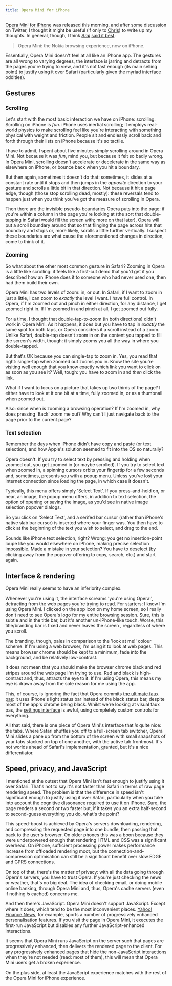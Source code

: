 ```yaml
---
title: Opera Mini for iPhone
---
```


[Opera Mini for iPhone][] was released this morning, and after some
discussion on Twitter, I thought it might be useful (if only to
[Chris][Chris Mills]) to write up my thoughts. In general, though, I
think <cite>[Aral][Aral Balkan]</cite> [said it best][Aral on Opera Mini]:

> Opera Mini: the Nokia browsing experience, now on iPhone.

[Opera Mini for iPhone]: http://www.opera.com/mobile/
[Aral Balkan]: http://aralbalkan.com/
[Chris Mills]: http://twitter.com/chrisdavidmills
[Aral on Opera Mini]: http://twitter.com/aral/status/12092104843

Essentially, Opera Mini doesn't feel at all like an iPhone app. The
gestures are all wrong to varying degrees, the interface is jarring and
detracts from the pages you're trying to view, and it's not fast enough
(its main selling point) to justify using it over Safari (particularly
given the myriad interface oddities).

## Gestures

### Scrolling

Let's start with the most basic interaction we have on iPhone:
scrolling. Scrolling on iPhone is *fun*. iPhone uses inertial
scrolling; it employs real-world physics to make scrolling feel like
you're interacting with something physical with weight and friction.
People sit and endlessly scroll back and forth through their lists on
iPhone because it's so tactile.

I have to admit, I spent about five minutes simply scrolling around in
Opera Mini. Not because it was *fun*, mind you, but because it felt so
badly wrong. In Opera Mini, scrolling doesn't accelerate or decelerate
in the same way as elsewhere on iPhone, or bounce back when you hit a
boundary.

But then again, sometimes it doesn't do that: sometimes, it slides at a
constant rate until it stops and then jumps in the *opposite* direction
to your gesture and scrolls a little bit in that direction. Not because
it hit a page edge, though (those stop scrolling dead, mostly): these
reversals tend to happen just when you think you've got the measure of
scrolling in Opera.

Then there are the invisible pseudo-boundaries Opera puts into the page:
if you're within a column in the page you're looking at (the sort that
double-tapping in Safari would fill the screen with; more on that
later), Opera will put a scroll boundary around that so that flinging
the page across hits that boundary and stops or, more likely, scrolls a
little further vertically. I suspect these boundaries are what cause the
aforementioned changes in direction, come to think of it.

### Zooming

So what about the other most common gesture in Safari? Zooming in Opera
is a little like scrolling: it feels like a first-cut demo that you'd
get if you described how an iPhone does it to someone who had never
used one, then had them build their own.

Opera Mini has two levels of zoom: in, or out. In Safari, if I want to
zoom in just a little, I can zoom to *exactly* the level I want. I have
full control. In Opera, if I'm zoomed out and pinch in either direction,
for any distance, I get zoomed right in. If I'm zoomed in and pinch at
all, I get zoomed out fully.

For a time, I thought that double-tap-to-zoom (in both directions)
didn't work in Opera Mini. As it happens, it does but you have to tap in
*exactly* the same spot for both taps, or Opera considers it a scroll
instead of a zoom. Unlike Safari, double-tap doesn't zoom in on the
content you tapped to fill the screen's width, though: it simply zooms
you all the way in where you double-tapped.

But that's OK because you can single-tap to zoom in. Yes, you read that
right: single-tap when zoomed out zooms you in. Know the site you're
visiting well enough that you know exactly which link you want to click
on as soon as you see it? Well, tough: you have to zoom in and *then*
click the link.

What if I want to focus on a picture that takes up two thirds of the
page? I either have to look at it one bit at a time, fully zoomed in, or
as a thumbnail when zoomed out.

Also: since when is zooming a browsing operation? If I'm zoomed in, why
does pressing 'Back' zoom me out? Why can't I just navigate back to the
page prior to the current page?

### Text selection

Remember the days when iPhone didn't have copy and paste (or text
selection), and how Apple's solution seemed to fit into the OS so
naturally?

Opera doesn't. If you try to select text by pressing and holding when
zoomed out, you get zoomed in (or maybe scrolled). If you try to select
text when zoomed in, a spinning cursors orbits your fingertip for a few
seconds and, sometimes, presents you with a popup menu. Unless you've
lost your internet connection since loading the page, in which case it
doesn't.

Typically, this menu offers simply 'Select Text'. If you press-and-hold
on, or near, an image, the popup menu offers, in addition to text
selection, the option of opening or saving the image, as you'd see in
native image selection popover dialogs.

So you click on 'Select Text', and a serifed bar cursor (rather than
iPhone's native slab bar cursor) is inserted where your finger was. You
then have to click at the beginning of the text you wish to select, and
drag to the end.

Sounds like iPhone text selection, right? Wrong: you get no
insertion-point loupe like you would elsewhere on iPhone, making precise
selection impossible. Made a mistake in your selection? You have to
deselect (by clicking away from the popover offering to copy, search,
etc.) and start again.

## Interface & rendering

Opera Mini really seems to have an inferiority complex.

Whenever you're using it, the interface screams 'you're using Opera!',
detracting from the web pages you're trying to read. For starters: I
know I'm using Opera Mini. I clicked on the app icon on my home screen,
so I really don't need to see Opera's logo for my entire browsing
session. Sure, this is subtle and in the title bar, but it's another
un-iPhone-like touch. Worse, this title/branding bar is fixed and never
leaves the screen , regardless of where you scroll.

The branding, though, pales in comparison to the 'look at me!' colour
scheme. If I'm using a web browser, I'm using it to look at web pages.
This means browser chrome should be kept to a minimum, fade into the
background, and be relatively low-contrast.

It does not mean that you should make the browser chrome black and red
stripes around the web page I'm trying to use. Red and black is
high-contrast and, thus, attracts the eye to it. If I'm using Opera,
this means my eye is drawn away from the sole reason for me using the
app.

This, of course, is ignoring the fact that Opera commits [the ultimate
faux pas][Atebits black status bar for dark apps]: it uses iPhone's
light status bar instead of the black status bar, despite most of the
app's chrome being black. Whilst we're looking at visual faux pas, the
[settings interface][] is awful, using completely custom controls for
everything.

[Atebits black status bar for dark apps]: http://news.atebits.com/post/197574144/once-you-go-black
[settings interface]: http://my.opera.com/chooseopera/blog/2010/04/13/opera-mini-5-settings

All that said, there is one piece of Opera Mini's interface that *is*
quite nice: the tabs. Where Safari shuffles you off to a full-screen tab
switcher, Opera Mini slides a pane up from the bottom of the screen with
small snapshots of your tabs stacked on top of one another, with the
active tab frontmost. It's not worlds ahead of Safari's implementation,
granted, but it's a nice differentiator.

## Speed, privacy, and JavaScript

I mentioned at the outset that Opera Mini isn't fast enough to justify
using it over Safari. That's not to say it's not faster than Safari in
terms of raw page rendering speed. The problem is that the difference in
speed isn't significant enough to justify using it over Safari,
particularly when you take into account the cognitive dissonance
required to use it on iPhone. Sure, the page renders a second or two
faster but, if it takes you an extra half-second to second-guess
everything you do, what's the point?

This speed-boost is achieved by Opera's servers downloading, rendering,
and compressing the requested page into one bundle, then passing that
back to the user's browser. On older phones this was a boon because they
were underpowered enough that rendering HTML and CSS was a significant
overhead. On iPhone, sufficient processing power makes performance
increase from offloaded rendering moot, but the
connection-and-compression optimisation can still be a significant
benefit over slow EDGE and GPRS connections.

On top of that, there's the matter of privacy: with all the data going
through Opera's servers, you have to trust Opera. If you're just
checking the news or weather, that's no big deal. The idea of checking
email, or doing mobile online banking, through Opera Mini and, thus,
Opera's cache servers (even if nothing *is* cached) concerns me.

And then there's JavaScript. Opera Mini doesn't support JavaScript.
Except where it does, which tend to be the most inconvenient places.
[Yahoo! Finance News][Finance], for example, sports a number of
progressively enhanced personalisation features. If you visit the page
in Opera Mini, it executes the first-run JavaScript but disables any
further JavaScript-enhanced interactions.

It seems that Opera Mini runs JavaScript on the server such that pages
are progressively enhanced, then delivers the rendered page to the
client. For any progressively enhanced pages that hide the
non-JavaScript interactions when they're not needed (read: most of
them), this will mean that Opera Mini users get a broken experience.

On the plus side, at least the JavaScript experience matches with the
rest of the Opera Mini for iPhone experience.

[Finance]: http://finance.yahoo.com/news
